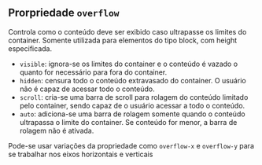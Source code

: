 ## Prorpriedade `overflow`
Controla como o conteúdo deve ser exibido caso ultrapasse os limites do container. Somente utilizada para elementos do tipo block, com height especificada.
- `visible`: ignora-se os limites do container e o conteúdo é vazado o quanto for necessário para fora do container.
- `hidden`: censura todo o conteúdo extravasado do container. O usuário não é capaz de acessar todo o conteúdo.
- `scroll`: cria-se uma barra de scroll para rolagem do conteúdo limitado pelo container, sendo capaz de o usuário acessar a todo o conteúdo.
- `auto`: adiciona-se uma barra de rolagem somente quando o conteúdo ultrapassa o limite do container. Se conteúdo for menor, a barra de rolagem não é ativada.

Pode-se usar variações da propriedade como `overflow-x` e `overflow-y` para se trabalhar nos eixos horizontais e verticais